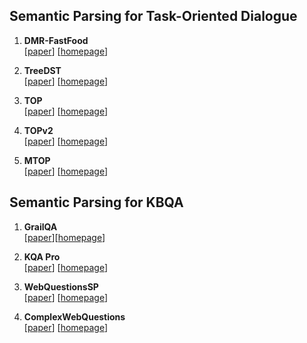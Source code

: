 ## Semantic Parsing for Task-Oriented Dialogue

1. **DMR-FastFood**  
[[paper](https://arxiv.org/pdf/2204.10989.pdf)] [[homepage](https://github.com/amazon-research/dialogue-meaning-representation)]

1. **TreeDST**  
[[paper](https://arxiv.org/pdf/2010.12770.pdf)] [[homepage](https://github.com/apple/ml-tree-dst)]

1. **TOP**  
[[paper](https://arxiv.org/pdf/1810.07942.pdf)] [[homepage](http://fb.me/semanticparsingdialog)]

1. **TOPv2**  
[[paper](https://aclanthology.org/2020.emnlp-main.413.pdf)] [[homepage](https://fb.me/TOPv2Dataset)]

1. **MTOP**  
[[paper](https://aclanthology.org/2021.eacl-main.257.pdf)] [[homepage]( https://fb.me/mtop_dataset)]


## Semantic Parsing for KBQA

1. **GrailQA**  
[[paper](https://arxiv.org/pdf/2011.07743.pdf)][[homepage](https://dki-lab.github.io/GrailQA/)]  


1. **KQA Pro**  
[[paper](https://arxiv.org/pdf/2007.03875.pdf)] [[homepage](http://thukeg.gitee.io/kqa-pro/)]


1. **WebQuestionsSP**  
[[paper](https://aclanthology.org/P16-2033.pdf)] [[homepage](https://www.microsoft.com/en-us/download/details.aspx?id=52763)]

1. **ComplexWebQuestions**  
[[paper](https://aclanthology.org/N18-1059.pdf)] [[homepage](https://allenai.org/data/complexwebquestions)]
